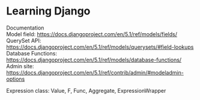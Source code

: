 # Learning Django
Documentation  
Model field: https://docs.djangoproject.com/en/5.1/ref/models/fields/  
QuerySet API: https://docs.djangoproject.com/en/5.1/ref/models/querysets/#field-lookups  
Database Functions: https://docs.djangoproject.com/en/5.1/ref/models/database-functions/
Admin site: https://docs.djangoproject.com/en/5.1/ref/contrib/admin/#modeladmin-options

Expression class: Value, F, Func, Aggregate, ExpressionWrapper